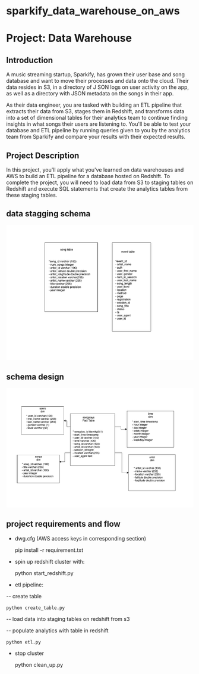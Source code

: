 # sparkify_data_warehouse_on_aws
# Project: Data Warehouse


## Introduction


A music streaming startup, Sparkify, 
has grown their user base and song database 
and want to move their processes and data 
onto the cloud. 
Their data resides in S3, in a directory of J
SON logs on user activity on the app, 
as well as a directory with JSON metadata on 
the songs in their app.

As their data engineer, you are tasked with 
building an ETL pipeline that extracts their 
data from S3, stages them in Redshift, 
and transforms data into a set of dimensional 
tables for their analytics team to continue 
finding insights in what songs their users are 
listening to. You'll be able to test your 
database and ETL pipeline by running queries 
given to you by the analytics team from Sparkify 
and compare your results with their expected results.

## Project Description


In this project, you'll apply what 
you've learned on data warehouses and
AWS to build an ETL pipeline for a 
database hosted on Redshift. 
To complete the project, 
you will need to load data from S3 
to staging tables on Redshift and 
execute SQL statements that create the 
analytics tables from these staging tables.



## data stagging schema
![Tux, the Linux mascot](img/stage.png)

## schema design 
![Tux, the Linux mascot](img/schema_design.png)


## project requirements and flow
*   dwg.cfg (AWS access keys in corresponding section)


   
    pip install -r requirement.txt




* spin up redshift cluster with:
   
    
    
    
 
    python start_redshift.py
    
    
    

* etl pipeline: 

-- create table 


    python create_table.py

-- load data into staging tables on redshift from s3 

-- populate analytics with table in redshift 

    python etl.py
    
 * stop cluster 
 
    
    python clean_up.py

